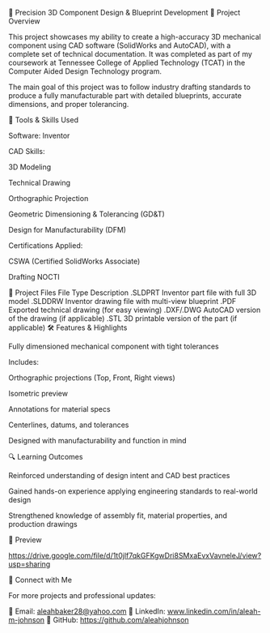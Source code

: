 🔩 Precision 3D Component Design & Blueprint Development
📌 Project Overview

This project showcases my ability to create a high-accuracy 3D mechanical component using CAD software (SolidWorks and AutoCAD), with a complete set of technical documentation. It was completed as part of my coursework at Tennessee College of Applied Technology (TCAT) in the Computer Aided Design Technology program.

The main goal of this project was to follow industry drafting standards to produce a fully manufacturable part with detailed blueprints, accurate dimensions, and proper tolerancing.

🧰 Tools & Skills Used

Software: Inventor

CAD Skills:

3D Modeling

Technical Drawing

Orthographic Projection

Geometric Dimensioning & Tolerancing (GD&T)

Design for Manufacturability (DFM)

Certifications Applied:

CSWA (Certified SolidWorks Associate)

Drafting NOCTI

📁 Project Files
File Type	Description
.SLDPRT	Inventor part file with full 3D model
.SLDDRW	Inventor drawing file with multi-view blueprint
.PDF	Exported technical drawing (for easy viewing)
.DXF/.DWG	AutoCAD version of the drawing (if applicable)
.STL	3D printable version of the part (if applicable)
🛠 Features & Highlights

Fully dimensioned mechanical component with tight tolerances

Includes:

Orthographic projections (Top, Front, Right views)

Isometric preview

Annotations for material specs

Centerlines, datums, and tolerances

Designed with manufacturability and function in mind

🔍 Learning Outcomes

Reinforced understanding of design intent and CAD best practices

Gained hands-on experience applying engineering standards to real-world design

Strengthened knowledge of assembly fit, material properties, and production drawings

📸 Preview

https://drive.google.com/file/d/1t0jlf7qkGFKgwDri8SMxaEvxVavneleJ/view?usp=sharing

🔗 Connect with Me

For more projects and professional updates:

📧 Email: aleahbaker28@yahoo.com
🔗 LinkedIn: www.linkedin.com/in/aleah-m-johnson
🐙 GitHub: https://github.com/aleahjohnson
